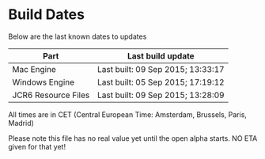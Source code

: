 # Build Dates

Below are the last known dates to updates

Part | Last build update
-----|-----
Mac Engine | Last built: 09 Sep 2015; 13:33:17
Windows Engine | Last built: 05 Sep 2015; 17:19:12
JCR6 Resource Files | Last built: 09 Sep 2015; 13:28:09
All times are in CET (Central European Time: Amsterdam, Brussels, Paris, Madrid)


Please note this file has no real value yet until the open alpha starts. NO ETA given for that yet!
